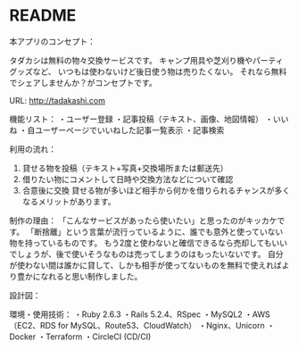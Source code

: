 # README

本アプリのコンセプト：

タダカシは無料の物々交換サービスです。
キャンプ用具や芝刈り機やパーティグッズなど、
いつもは使わないけど後日使う物は売りたくない。
それなら無料でシェアしませんか？がコンセプトです。

URL:
http://tadakashi.com

機能リスト：
・ユーザー登録
・記事投稿（テキスト、画像、地図情報）
・いいね
・自ユーザーページでいいねした記事一覧表示
・記事検索

利用の流れ：
1. 貸せる物を投稿（テキスト+写真+交換場所または郵送先）
2. 借りたい物にコメントして日時や交換方法などについて確認
3. 合意後に交換
貸せる物が多いほど相手から何かを借りられるチャンスが多くなるメリットがあります。

制作の理由：
「こんなサービスがあったら使いたい」と思ったのがキッカケです。
「断捨離」という言葉が流行っているように、誰でも意外と使っていない物を持っているものです。
もう2度と使わないと確信できるなら売却してもいいでしょうが、後で使いそうなものは売ってしまうのはもったいないです。
自分が使わない間は誰かに貸して、しかも相手が使ってないものを無料で使えればより豊かになれると思い制作しました。

設計図：

環境・使用技術：
・Ruby 2.6.3
・Rails 5.2.4、RSpec
・MySQL2
・AWS（EC2、RDS for MySQL、Route53、CloudWatch）
・Nginx、Unicorn
・Docker
・Terraform
・CircleCI (CD/CI)
